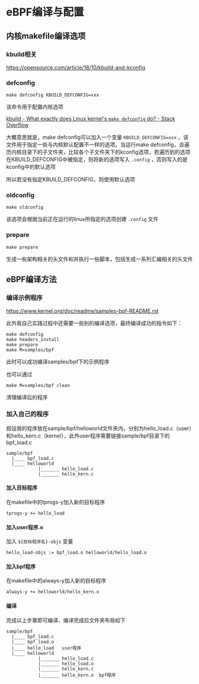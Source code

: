 # eBPF编译与配置

## 内核makefile编译选项

### kbuild相关

https://opensource.com/article/18/10/kbuild-and-kconfig

### defconfig

```
make defconfig KBUILD_DEFCONFIG=xxx
```

该命令用于配置内核选项

[kbuild - What exactly does Linux kernel&#39;s `make defconfig` do? - Stack Overflow](https://stackoverflow.com/questions/41885015/what-exactly-does-linux-kernels-make-defconfig-do)

大概意思就是，make defconfig可以加入一个变量 `KBUILD_DEFCONFIG=xxx` ，该文件用于指定一些与内核默认配置不一样的选项。当运行make defconfig，会遍历内核目录下的子文件夹，比较各个子文件夹下的kconfig选项，若遍历到的选项在KBUILD_DEFCONFIG中被指定，则将新的选项写入 `.config` ，否则写入的是kconfig中的默认选项

所以若没有指定KBUILD_DEFCONFIG，则使用默认选项

### oldconfig

```
make oldconfig
```

该选项会根据当前正在运行的linux所指定的选项创建 `.config` 文件

### prepare

```
make prepare
```

生成一些架构相关的头文件和并执行一些脚本，包括生成一系列汇编相关的头文件

## eBPF编译方法

### 编译示例程序

https://www.kernel.org/doc/readme/samples-bpf-README.rst

此外我自己实践过程中还需要一些别的编译选项，最终编译成功的指令如下：

```
make defconfig
make headers_install
make prepare
make M=samples/bpf
```

此时可以成功编译samples/bpf下的示例程序

也可以通过

```
make M=samples/bpf clean
```

清理编译后的程序

### 加入自己的程序

假设我的程序放在sample/bpf/helloworld文件夹内，分别为hello_load.c（user）和hello_kern.c（kernel），此外user程序需要链接sample/bpf目录下的bpf_load.c

```
sample/bpf
  |____ bpf_load.c
  |____ helloworld
            |_______ hello_load.c
            |_______ hello_kern.c
```

#### 加入目标程序

在makefile中的tprogs-y加入新的目标程序

```
tprogs-y += hello_load
```

#### 加入user程序.o

加入 `${目标程序名}-objs` 变量

```
hello_load-objs := bpf_load.o helloworld/hello_load.o
```

#### 加入bpf程序

在makefile中的always-y加入新的目标程序

```
always-y += helloworld/hello_kern.o
```

#### 编译

完成以上步骤即可编译，编译完成后文件夹布局如下

```
sample/bpf
  |____ bpf_load.c
  |____ bpf_load.o
  |____ hello_load   user程序
  |____ helloworld
            |_______ hello_load.c
            |_______ hello_load.o
            |_______ hello_kern.c
            |_______ hello_kern.o  bpf程序
```

